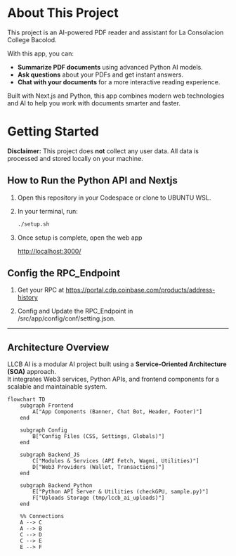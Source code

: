 # About This Project

This project is an AI-powered PDF reader and assistant for La Consolacion College Bacolod.

With this app, you can:

- **Summarize PDF documents** using advanced Python AI models.
- **Ask questions** about your PDFs and get instant answers.
- **Chat with your documents** for a more interactive reading experience.

Built with Next.js and Python, this app combines modern web technologies and AI to help you work with documents smarter and faster.

# Getting Started

**Disclaimer:** This project does **not** collect any user data. All data is processed and stored locally on your machine.

## How to Run the Python API and Nextjs

1. Open this repository in your Codespace or clone to UBUNTU WSL.

2. In your terminal, run:

    ```sh
    ./setup.sh
    ```

3. Once setup is complete, open the web app

   [http://localhost:3000/](http://localhost:3000/)

## Config the RPC_Endpoint

1. Get your RPC at https://portal.cdp.coinbase.com/products/address-history

2. Config and Update the RPC_Endpoint in /src/app/config/conf/setting.json.

---

## Architecture Overview

LLCB AI is a modular AI project built using a **Service-Oriented Architecture (SOA)** approach.  
It integrates Web3 services, Python APIs, and frontend components for a scalable and maintainable system.


```mermaid
flowchart TD
    subgraph Frontend
        A["App Components (Banner, Chat Bot, Header, Footer)"]
    end

    subgraph Config
        B["Config Files (CSS, Settings, Globals)"]
    end

    subgraph Backend_JS
        C["Modules & Services (API Fetch, Wagmi, Utilities)"]
        D["Web3 Providers (Wallet, Transactions)"]
    end

    subgraph Backend_Python
        E["Python API Server & Utilities (checkGPU, sample.py)"]
        F["Uploads Storage (tmp/lccb_ai_uploads)"]
    end

    %% Connections
    A --> C
    A --> B
    C --> D
    C --> E
    E --> F

